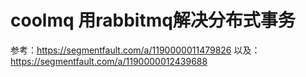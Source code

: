 # coolmq 用rabbitmq解决分布式事务
参考：https://segmentfault.com/a/1190000011479826
以及：https://segmentfault.com/a/1190000012439688
